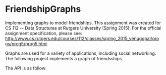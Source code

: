# FriendshipGraphs

Implementing graphs to model friendships. This assignment was created for CS 112 -- Data Structures at Rutgers University (Spring 2015). For the official assignment specification, please see: http://www.cs.rutgers.edu/courses/112/classes/spring_2015_venugopal/progs/prog5/prog5.html

Graphs are used for a variety of applications, including social networking. The following project implements a graph of friendsships

The API is as follow: 

